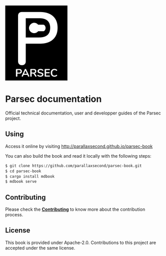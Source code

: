<!--
  -- Copyright (c) 2019, Arm Limited, All Rights Reserved
  -- SPDX-License-Identifier: Apache-2.0
  --
  -- Licensed under the Apache License, Version 2.0 (the "License"); you may
  -- not use this file except in compliance with the License.
  -- You may obtain a copy of the License at
  --
  -- http://www.apache.org/licenses/LICENSE-2.0
  --
  -- Unless required by applicable law or agreed to in writing, software
  -- distributed under the License is distributed on an "AS IS" BASIS, WITHOUT
  -- WARRANTIES OR CONDITIONS OF ANY KIND, either express or implied.
  -- See the License for the specific language governing permissions and
  -- limitations under the License.
--->

![Parsec](parsec.png)
# Parsec documentation

Official technical documentation, user and developper guides of the Parsec project.

## Using

Access it online by visiting http://parallaxsecond.github.io/parsec-book

You can also build the book and read it locally with the following steps:

```bash
$ git clone https://github.com/parallaxsecond/parsec-book.git
$ cd parsec-book
$ cargo install mdbook
$ mdbook serve
```

## Contributing

Please check the [**Contributing**](CONTRIBUTING.md) to know more about the contribution process.

## License

This book is provided under Apache-2.0. Contributions to this project are accepted under the same license.
